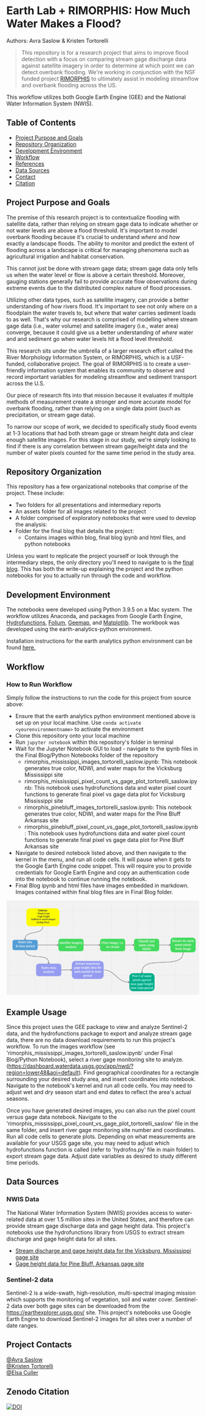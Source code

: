 # Earth Lab + RIMORPHIS: How Much Water Makes a Flood?

Authors: Avra Saslow & Kristen Tortorelli

  > This repository is for a research project that aims to improve flood detection with a focus on comparing stream gage discharge data against satellite imagery in order to determine at which point we can detect overbank flooding. We're working in conjunction with the NSF funded project [RIMORPHIS](https://rimorphis.org/) to ultimately assist in modeling streamflow and overbank flooding across the US.

This workflow utilizes both Google Earth Engine (GEE) and the National Water Information System (NWIS).

## Table of Contents
* [Project Purpose and Goals](https://github.com/AvraSaslow/ea-rimorphis#project-purpose-and-goals)
* [Repository Organization](https://github.com/AvraSaslow/ea-rimorphis#repository-organization)
* [Development Environment](https://github.com/AvraSaslow/ea-rimorphis#development-environment)
* [Workflow](https://github.com/AvraSaslow/ea-rimorphis#workflow)
* [References](https://github.com/AvraSaslow/ea-rimorphis#example-usage)
* [Data Sources](https://github.com/AvraSaslow/ea-rimorphis#data-sources)
* [Contact](https://github.com/AvraSaslow/ea-rimorphis#project-contacts)
* [Citation](https://github.com/AvraSaslow/ea-rimorphis#zenodo-citation)

## Project Purpose and Goals
The premise of this research project is to contextualize flooding with satellite data, rather than relying on stream gage data to indicate whether or not water levels are above a flood threshold. It's important to model overbank flooding because it's crucial to understand _where_ and _how_ exactly a landscape floods. The ability to monitor and predict the extent of flooding across a landscape is critical for managing phenomena such as agricultural irrigation and habitat conservation.

This cannot just be done with stream gage data; stream gage data only tells us when the water level or flow is above a certain threshold. Moreover, gauging stations generally fail to provide accurate flow observations during extreme events due to the distributed complex nature of flood processes.

Utilizing other data types, such as satellite imagery, can provide a better understanding of how rivers flood. It's important to see not only where on a floodplain the water travels to, but where that water carries sediment loads to as well. That's why our research is comprised of modelling where stream gage data (i.e., water volume) and satellite imagery (i.e., water area) converge, because it could give us a better understanding of _where_ water and and sediment go when water levels hit a flood level threshold.

This research sits under the umbrella of a larger research effort called the River Morphology Information System, or RIMORPHIS, which is a USF-funded, collaborative project. The goal of RIMORPHIS is to create a user-friendly information system that enables its community to observe and record important variables for modeling streamflow and sediment transport across the U.S.

Our piece of research fits into that mission because it evaluates if multiple methods of measurement create a stronger and more accurate model for overbank flooding, rather than relying on a single data point (such as precipitation, or stream gage data).

To narrow our scope of work, we decided to specifically study flood events at 1-3 locations that had both stream gage or stream height data and clear enough satellite images. For this stage in our study, we're simply looking to find if there is any correlation between stream gage/height data and the number of water pixels counted for the same time period in the study area.

## Repository Organization

This repository has a few organizational notebooks that comprise of the project. These include:

* Two folders for all presentations and intermediary reports
* An assets folder for all images related to the project
* A folder comprised of exploratory notebooks that were used to develop the analysis:
* Folder for the final blog that details the project:
  * Contains images within blog, final blog ipynb and html files, and python notebooks

Unless you want to replicate the project yourself or look through the intermediary steps, the only directory you'll need to navigate to is the [final blog](https://github.com/AvraSaslow/ea-rimorphis/tree/main/Final%20Blog). This has both the write-up explaining the project and the python notebooks for you to actually run through the code and workflow. 

## Development Environment
The notebooks were developed using Python 3.9.5 on a Mac system. The workflow utilizes Anaconda, and packages from Google Earth Engine, [Hydrofunctions](https://pypi.org/project/hydrofunctions/), [Folium](https://pypi.org/project/folium/), [Geemap](https://geemap.org/), and [Matplotlib](https://matplotlib.org/stable/users/installing/index.html). The workbook was developed using the earth-analytics-python environment.

Installation instructions for the earth analytics python environment can be found [here.](https://www.earthdatascience.org/workshops/setup-earth-analytics-python/setup-python-conda-earth-analytics-environment/)


## Workflow

### How to Run Workflow
Simply follow the instructions to run the code for this project from source above:

* Ensure that the earth analytics python environment mentioned above is set up on your local machine. Use `conda activate <yourenvironmentname>` to activate the environment
* Clone this repository onto your local machine
* Run `jupyter notebook` within this repository's folder in terminal
* Wait for the Jupyter Notebook GUI to load - navigate to the ipynb files in the Final Blog/Python Notebooks folder of the repository 
    * rimorphis_mississippi_images_tortorelli_saslow.ipynb: This notebook generates true color, NDWI, and water maps for the Vicksburg Mississippi site
    * rimorphis_mississippi_pixel_count_vs_gage_plot_tortorelli_saslow.ipynb: This notebook uses hydrofunctions data and water pixel count functions to generate final pixel vs gage data plot for Vicksburg Mississippi site
    * rimorphis_pinebluff_images_tortorelli_saslow.ipynb: This notebook generates true color, NDWI, and water maps for the Pine Bluff Arkansas site
    * rimorphis_pinebluff_pixel_count_vs_gage_plot_tortorelli_saslow.ipynb: This notebook uses hydrofunctions data and water pixel count functions to generate final pixel vs gage data plot for Pine Bluff Arkansas site 
* Navigate to desired notebook listed above, and then navigate to the kernel in the menu, and run all code cells. It will pause when it gets to the Google Earth Engine code snippet. This will require you to provide credentials for Google Earth Engine and copy an authentication code into the notebook to continue running the notebook.
* Final Blog ipynb and html files have images embedded in markdown. Images contained within final blog files are in Final Blog folder. 

![workflow diagram](Assets/workflow.png)

## Example Usage
Since this project uses the GEE package to view and analyze Sentinel-2 data, and the hydrofunctions package to export and analyze stream gage data, there are no data download requirements to run this project's workflow. To run the images workflow (see 'rimorphis_mississippi_images_tortorelli_saslow.ipynb' under Final Blog/Python Notebook), select a river gage monitoring site to analyze.(https://dashboard.waterdata.usgs.gov/app/nwd/?region=lower48&aoi=default). Find geographical coordinates for a rectangle surrounding your desired study area, and insert coordinates into notebook. Navigate to the notebook's kernel and run all code cells. You may need to adjust wet and dry season start and end dates to reflect the area's actual seasons. 

Once you have generated desired images, you can also run the pixel count versus gage data notebook. Navigate to the 'rimorphis_mississippi_pixel_count_vs_gage_plot_tortorelli_saslow' file in the same folder, and insert river gage monitoring site number and coordinates. Run all code cells to generate plots. Depending on what measurements are available for your USGS gage site, you may need to adjust which hydrofunctions function is called (refer to 'hydrofns.py' file in main folder) to export stream gage data. Adjust date variables as desired to study different time periods. 

## Data Sources
### NWIS Data

The National Water Information System (NWIS) provides access to water-related data at over 1.5 million sites in the United States, and therefore can provide stream gage discharge data and gage height data. This project's notebooks use the hydrofunctions library from USGS to extract stream discharge and gage height data for all sites.

* [Stream discharge and gage height data for the Vicksburg, Mississippi gage site](https://waterdata.usgs.gov/nwis/inventory/?site_no=07289000&agency_cd=USGS)
* [Gage height data for Pine Bluff, Arkansas gage site](https://waterdata.usgs.gov/usa/nwis/uv?site_no=07263650)


### Sentinel-2 data

Sentinel-2 is a wide-swath, high-resolution, multi-spectral imaging mission which supports the monitoring of vegetation, soil and water cover. Sentinel-2 data over both gage sites can be downloaded from the https://earthexplorer.usgs.gov/ site. This project's notebooks use Google Earth Engine to download Sentinel-2 images for all sites over a number of date ranges.


## Project Contacts

[@Avra Saslow](mailto:avra.saslow@colorado.edu)<br>
[@Kristen Tortorelli](mailto:kristen.tortorelli@colorado.edu)<br>
[@Elsa Culler](mailto:elsa.culler@colorado.edu )<br>

## Zenodo Citation
[![DOI](https://zenodo.org/badge/495654495.svg)](https://zenodo.org/badge/latestdoi/495654495)

